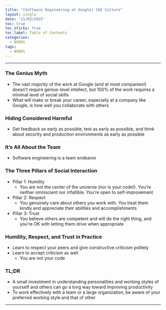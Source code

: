 ```yaml
---
title: "[Software Engineering at Google] CH2 Culture"
layout: single
date: '21/03/2025'
toc: true
toc_sticky: true
toc_label: Table of Contents
categories:
  - BOOKS
tags:
  - BOOKS
---
```


---

### The Genius Myth
* The vast majority of the work at Google (and at most companies!) doesn’t require genius-level intellect, but 100% of the work requires a minimal level of social skills
* What will make or break your career, especially at a company like Google, is how well you collaborate with others

### Hiding Considered Harmful
* Get feedback as early as possible, test as early as possible, and think about security and production environments as early as possible

### It’s All About the Team
* Software engineering is a team endeavor

### The Three Pillars of Social Interaction
* Pillar 1: Humility
    * You are not the center of the universe (nor is your code!). You’re neither omniscient nor infallible. You’re open to self-improvement
* Pillar 2: Respect
    * You genuinely care about others you work with. You treat them kindly and appreciate their abilities and accomplishments
* Pillar 3: Trust
    * You believe others are competent and will do the right thing, and you’re OK with letting them drive when appropriate

### Humility, Respect, and Trust in Practice
* Learn to respect your peers and give constructive criticism politely
* Learn to accept criticism as well
    * You are not your code


### TL;DR
* A small investment in understanding personalities and working styles of yourself and others can go a long way toward improving productivity
* To work effectively with a team or a large organization, be aware of
your preferred working style and that of other

---
